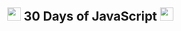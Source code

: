 <h1>
  <img src="https://cdn.jsdelivr.net/gh/devicons/devicon/icons/javascript/javascript-original.svg" width=30/> 
    30 Days of JavaScript
  <img src="https://cdn.jsdelivr.net/gh/devicons/devicon/icons/javascript/javascript-original.svg" width=30/> 
</h1>